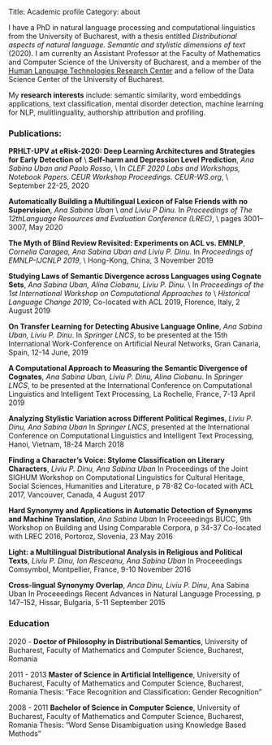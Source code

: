 Title: Academic profile
Category: about

I have a PhD in natural language processing and computational linguistics from the University of Bucharest, with a thesis entitled *Distributional aspects of natural language. Semantic and stylistic dimensions of text* (2020). I am currenlty an Assistant Professor at the Faculty of Mathematics and Computer Science of the University of Bucharest, and a member of the [Human Language Technologies Research Center](http://nlp.unibuc.ro/people/anauban.html) and a fellow of the Data Science Center of the University of Bucharest.

My **research interests** include: semantic similarity, word embeddings applications, text classification, mental disorder detection, machine learning for NLP, mulitlinguality, authorship attribution and profiling.

### Publications:

**PRHLT-UPV  at  eRisk-2020:  Deep Learning Architectures and Strategies for Early Detection of** \\ **Self-harm and Depression Level Prediction**, *Ana Sabina  Uban  and  Paolo  Rosso*, \\ In *CLEF 2020 Labs and Workshops, Notebook Papers. CEUR Workshop Proceedings. CEUR-WS.org*, \\ September 22-25, 2020

**Automatically Building a Multilingual Lexicon of False Friends with no Supervision**, *Ana Sabina Uban* \\ *and Liviu P Dinu.* In *Proceedings of The 12thLanguage Resources and Evaluation Conference (LREC)*, \\ pages 3001–3007, May 2020

**The Myth of Blind Review Revisited: Experiments on ACL vs. EMNLP**, *Cornelia Caragea, Ana Sabina Uban and Liviu P. Dinu.* In *Proceedings of EMNLP-IJCNLP 2019*, \\
Hong-Kong, China, 3 November 2019

**Studying Laws of Semantic Divergence across Languages using Cognate Sets**, *Ana Sabina Uban, Alina Ciobanu, Liviu P. Dinu.* \\ In *Proceedings of the 1st International Workshop on Computational Approaches to* \\ *Historical Language Change 2019*, Co-located with ACL 2019, Florence, Italy, 2 August 2019


**On Transfer Learning for Detecting Abusive Language Online**, *Ana Sabina Uban, Liviu P. Dinu*.
In *Springer LNCS*, to be presented at the 15th International Work-Conference on Artificial Neural Networks, Gran Canaria, Spain, 12-14 June, 2019

**A Computational Approach to Measuring the Semantic Divergence of Cognates**, *Ana Sabina Uban, Liviu P. Dinu, Alina Ciobanu*. In *Springer LNCS*, to be presented at the International Conference
on Computational Linguistics and Intelligent Text Processing, La Rochelle, France, 7-13 April 2019

**Analyzing Stylistic Variation across Different Political Regimes**, *Liviu P. Dinu, Ana Sabina Uban*
In *Springer LNCS*, presented at the International Conference on Computational Linguistics and Intelligent Text Processing, Hanoi, Vietnam, 18-24 March 2018

**Finding a Character’s Voice: Stylome Classification on Literary Characters**, *Liviu P. Dinu, Ana Sabina Uban*
In Proceedings of the Joint SIGHUM Workshop on Computational Linguistics for Cultural Heritage,
Social Sciences, Humanities and Literature, p 78-82
Co-located with ACL 2017, Vancouver, Canada, 4 August 2017

**Hard Synonymy and Applications in Automatic Detection of Synonyms and Machine Translation**, *Ana Sabina Uban*
In Proceeedings BUCC, 9th Workshop on Building and Using Comparable Corpora, p 34-37
Co-located with LREC 2016, Portoroz, Slovenia, 23 May 2016

**Light: a Multilingual Distributional Analysis in Religious and Political Texts**, *Liviu P. Dinu, Ion Resceanu, Ana Sabina Uban*
In Proceeedings Comsymbol, Montpellier, France, 9-10 November 2016

**Cross-lingual Synonymy Overlap**, *Anca Dinu, Liviu P. Dinu*, Ana Sabina Uban
In Proceeedings Recent Advances in Natural Language Processing, p 147–152, Hissar, Bulgaria,
5-11 September 2015

### Education

2020 - **Doctor of Philosophy in Distributional Semantics**,
University of Bucharest, Faculty of Mathematics and Computer Science, Bucharest, Romania

2011 - 2013 **Master of Science in Artificial Intelligence**,
University of Bucharest, Faculty of Mathematics and Computer Science, Bucharest, Romania
Thesis: “Face Recognition and Classification: Gender Recognition”

2008 - 2011 **Bachelor of Science in Computer Science**,
University of Bucharest, Faculty of Mathematics and Computer Science, Bucharest, Romania
Thesis: “Word Sense Disambiguation using Knowledge Based Methods”


